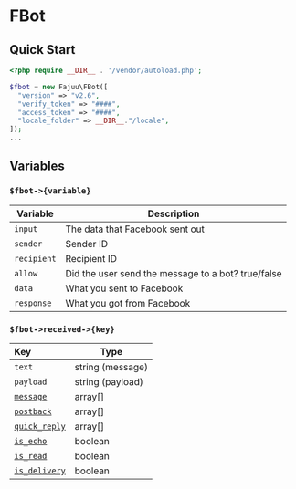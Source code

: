 # FBot



## Quick Start
```php
<?php require __DIR__ . '/vendor/autoload.php';

$fbot = new Fajuu\FBot([
  "version" => "v2.6",
  "verify_token" => "####",
  "access_token" => "####",
  "locale_folder" => __DIR__."/locale",
]);
...
```



## Variables

### `$fbot->{variable}`
| Variable | Description |
|-----------|----------------------------------------------------|
| `input` | The data that Facebook sent out |
| `sender` | Sender ID |
| `recipient` | Recipient ID |
| `allow` | Did the user send the message to a bot? true/false |
| `data` | What you sent to Facebook |
| `response` | What you got from Facebook |



### `$fbot->received->{key}`

| Key | Type |
|:-|-|
| `text` | string (message) |
| `payload` | string (payload) |
| [`message`](https://developers.facebook.com/docs/messenger-platform/reference/webhook-events/messages) | array[] |
| [`postback`](https://developers.facebook.com/docs/messenger-platform/reference/webhook-events/messaging_postbacks) | array[] |
| [`quick_reply`](https://developers.facebook.com/docs/messenger-platform/reference/webhook-events/messages) | array[] |
| [`is_echo`](https://developers.facebook.com/docs/messenger-platform/reference/webhook-events/message-echoes) | boolean |
| [`is_read`](https://developers.facebook.com/docs/messenger-platform/reference/webhook-events/message-reads) | boolean |
| [`is_delivery`](https://developers.facebook.com/docs/messenger-platform/reference/webhook-events/message-deliveries) | boolean |
